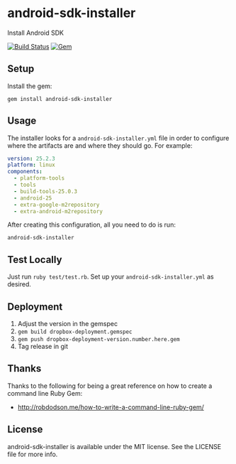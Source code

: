 # android-sdk-installer
Install Android SDK

[![Build Status](https://travis-ci.org/Commit451/android-sdk-installer.svg?branch=master)](https://travis-ci.org/Commit451/android-sdk-installer)
[![Gem](https://img.shields.io/gem/v/android-sdk-installer.svg)](https://rubygems.org/gems/android-sdk-installer)

## Setup
Install the gem:
```
gem install android-sdk-installer
```

## Usage
The installer looks for a `android-sdk-installer.yml` file in order to configure where the artifacts are and where they should go.
For example:
```yml
version: 25.2.3
platform: linux
components:
  - platform-tools
  - tools
  - build-tools-25.0.3
  - android-25
  - extra-google-m2repository
  - extra-android-m2repository

```
After creating this configuration, all you need to do is run:
```shell
android-sdk-installer
```

## Test Locally
Just run `ruby test/test.rb`. Set up your `android-sdk-installer.yml` as desired.

## Deployment
1. Adjust the version in the gemspec
2. `gem build dropbox-deployment.gemspec`
3. `gem push dropbox-deployment-version.number.here.gem`
4. Tag release in git

## Thanks
Thanks to the following for being a great reference on how to create a command line Ruby Gem:
  - http://robdodson.me/how-to-write-a-command-line-ruby-gem/

## License

android-sdk-installer is available under the MIT license. See the LICENSE file for more info.
